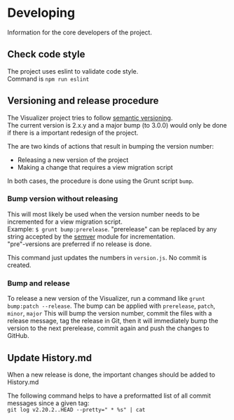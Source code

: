 # Developing

Information for the core developers of the project.

## Check code style

The project uses eslint to validate code style.  
Command is `npm run eslint`

## Versioning and release procedure

The Visualizer project tries to follow [semantic versioning](http://semver.org/).  
The current version is 2.x.y and a major bump (to 3.0.0) would only be done if
there is a important redesign of the project.

The are two kinds of actions that result in bumping the version number:

* Releasing a new version of the project
* Making a change that requires a view migration script

In both cases, the procedure is done using the Grunt script `bump`.  

### Bump version without releasing

This will most likely be used when the version number needs to be incremented for
a view migration script.  
Example: `$ grunt bump:prerelease`. "prerelease" can be replaced by any string 
accepted by the [semver](https://www.npmjs.com/package/semver) module for incrementation.  
"pre"-versions are preferred if no release is done.

This command just updates the numbers in `version.js`. No commit is created.

### Bump and release

To release a new version of the Visualizer, run a command like `grunt bump:patch --release`.
The bump can be applied with `prerelease`, `patch`, `minor`, `major`
This will bump the version number, commit the files with a release message, 
tag the release in Git, then it will immediately bump the version to the next
prerelease, commit again and push the changes to GitHub.

## Update History.md

When a new release is done, the important changes should be added to History.md

The following command helps to have a preformatted list of all commit messages since a given tag:  
`git log v2.20.2..HEAD --pretty=" * %s" | cat`
